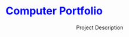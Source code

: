 <h1 style="color:blue; text-center;">Computer Portfolio</h1>

<p align="center">Project Description</>

